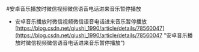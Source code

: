 #安卓音乐播放时微信视频微信语音电话进来音乐暂停播放
- 安卓音乐播放时微信视频微信语音电话进来音乐暂停播放<br>[https://blog.csdn.net/qiushi_1990/article/details/78560047](https://blog.csdn.net/qiushi_1990/article/details/78560047 "安卓音乐播放时微信视频微信语音电话进来音乐暂停播放")